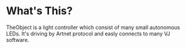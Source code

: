 <h1>What's This?</h1>

TheObject is a light controller which consist of many small autonomous LEDs. It's driving by Artnet protocol and easly connects to many VJ software.
